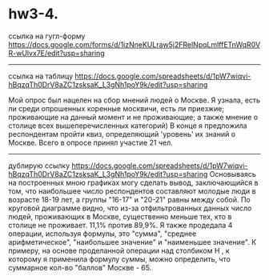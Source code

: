 # hw3-4.
ссылка на гугл-форму
https://docs.google.com/forms/d/1izNneKULraw5j2FRelNpqLmlffETnWqR0VR-wUlvx7E/edit?usp=sharing
____
ссылка на таблицу https://docs.google.com/spreadsheets/d/1pW7wiqvi-hBqzqTh0DrV8aZC1zsksaK_L3gNh1poY9k/edit?usp=sharing

Мой опрос был нацелен на сбор мнений людей о Москве. Я узнала, есть ли среди опрошенных коренные москвичи, есть ли приезжие; проживающие на данный момент и не проживающие; а также мнение о столице всех вышеперечисленных категорий) В конце я предложила респондентам пройти квиз, определяющий  'уровень' их знаний о Москве. Всего в опросе принял участие 21 чел. 
_________________
 дублирую ссылку https://docs.google.com/spreadsheets/d/1pW7wiqvi-hBqzqTh0DrV8aZC1zsksaK_L3gNh1poY9k/edit?usp=sharing
 Основываясь на построенных мною графиках могу сделать вывод, заключающийся в том, что наибольшее число респондентов составляют молодые люди в возрасте 18-19 лет, а группы "16-17" и "20-21" равны между собой. По круговой диаграмме видно, что из-за отфильтрованных данных число людей, проживающих в Москве, существенно меньше тех, кто в столице не проживает. 11,1% против 89,9%. Я также продедала 4 операции, используя формулы, это "сумма", "среднее арифметическое", "наибольшее значение" и "наименьшее значение". К примеру, на основе проделанной операции над столбиком Н , к которому я применила формулу суммы, можно определить, что суммарное кол-во "баллов" Москве - 65.  
